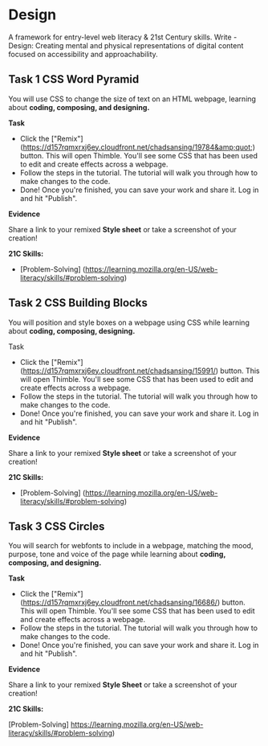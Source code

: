 # Design

A framework for entry-level web literacy & 21st Century skills. Write - Design: Creating mental and physical representations of digital content focused on accessibility and approachability.

## Task 1 CSS Word Pyramid
You will use CSS to change the size of text on an HTML webpage, learning about **coding, composing, and designing.**

**Task**
* Click the ["Remix"] (https://d157rqmxrxj6ey.cloudfront.net/chadsansing/19784&amp;quot;) button. This will open Thimble. You'll see some CSS that has been used to edit and create effects across a webpage.
* Follow the steps in the tutorial. The tutorial will walk you through how to make changes to the code.
* Done! Once you're finished, you can save your work and share it. Log in and hit "Publish".

**Evidence**

Share a link to your remixed **Style sheet** or take a screenshot of your creation!

**21C Skills:**

* [Problem-Solving] (https://learning.mozilla.org/en-US/web-literacy/skills/#problem-solving)

## Task 2 CSS Building Blocks
You will position and style boxes on a webpage using CSS while learning about **coding, composing, designing.**

Task
* Click the ["Remix"] (https://d157rqmxrxj6ey.cloudfront.net/chadsansing/15991/) button. This will open Thimble. You'll see some CSS that has been used to edit and create effects across a webpage.
* Follow the steps in the tutorial. The tutorial will walk you through how to make changes to the code.
* Done! Once you're finished, you can save your work and share it. Log in and hit "Publish".

**Evidence**

Share a link to your remixed **Style sheet** or take a screenshot of your creation!

**21C Skills:** 

* [Problem-Solving] (https://learning.mozilla.org/en-US/web-literacy/skills/#problem-solving)

## Task 3 CSS Circles
You will search for webfonts to include in a webpage, matching the mood, purpose, tone and voice of the page while learning about **coding, composing, and designing.**

**Task**
* Click the ["Remix"] (https://d157rqmxrxj6ey.cloudfront.net/chadsansing/16686/) button. This will open Thimble. You'll see some CSS that has been used to edit and create effects across a webpage.
* Follow the steps in the tutorial. The tutorial will walk you through how to make changes to the code.
* Done! Once you're finished, you can save your work and share it. Log in and hit "Publish".

**Evidence**

Share a link to your remixed **Style Sheet** or take a screenshot of your creation!

**21C Skills:**

 [Problem-Solving] https://learning.mozilla.org/en-US/web-literacy/skills/#problem-solving)


